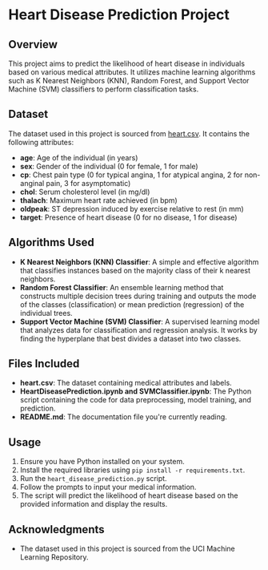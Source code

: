 # Heart Disease Prediction Project

## Overview
This project aims to predict the likelihood of heart disease in individuals based on various medical attributes. It utilizes machine learning algorithms such as K Nearest Neighbors (KNN), Random Forest, and Support Vector Machine (SVM) classifiers to perform classification tasks.

## Dataset
The dataset used in this project is sourced from [heart.csv](heart.csv). It contains the following attributes:

- **age**: Age of the individual (in years)
- **sex**: Gender of the individual (0 for female, 1 for male)
- **cp**: Chest pain type (0 for typical angina, 1 for atypical angina, 2 for non-anginal pain, 3 for asymptomatic)
- **chol**: Serum cholesterol level (in mg/dl)
- **thalach**: Maximum heart rate achieved (in bpm)
- **oldpeak**: ST depression induced by exercise relative to rest (in mm)
- **target**: Presence of heart disease (0 for no disease, 1 for disease)

## Algorithms Used
- **K Nearest Neighbors (KNN) Classifier**: A simple and effective algorithm that classifies instances based on the majority class of their k nearest neighbors.
- **Random Forest Classifier**: An ensemble learning method that constructs multiple decision trees during training and outputs the mode of the classes (classification) or mean prediction (regression) of the individual trees.
- **Support Vector Machine (SVM) Classifier**: A supervised learning model that analyzes data for classification and regression analysis. It works by finding the hyperplane that best divides a dataset into two classes.

## Files Included
- **heart.csv**: The dataset containing medical attributes and labels.
- **HeartDiseasePrediction.ipynb and SVMClassifier.ipynb**: The Python script containing the code for data preprocessing, model training, and prediction.
- **README.md**: The documentation file you're currently reading.

## Usage
1. Ensure you have Python installed on your system.
2. Install the required libraries using `pip install -r requirements.txt`.
3. Run the `heart_disease_prediction.py` script.
4. Follow the prompts to input your medical information.
5. The script will predict the likelihood of heart disease based on the provided information and display the results.

## Acknowledgments
- The dataset used in this project is sourced from the UCI Machine Learning Repository.
